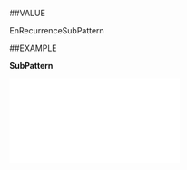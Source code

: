 
##VALUE

EnRecurrenceSubPattern


##EXAMPLE

**SubPattern**



![](..\..\Examples\vbs\SORecurrence.SubPattern.vb.txt)

